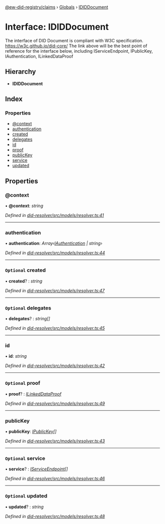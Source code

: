 [@ew-did-registry/claims](../README.md) › [Globals](../globals.md) › [IDIDDocument](ididdocument.md)

# Interface: IDIDDocument

The interface of DID Document is compliant with W3C specification.
https://w3c.github.io/did-core/
The link above will be the best point of reference for the interface below, including
IServiceEndpoint, IPublicKey, IAuthentication, ILinkedDataProof

## Hierarchy

* **IDIDDocument**

## Index

### Properties

* [@context](ididdocument.md#@context)
* [authentication](ididdocument.md#authentication)
* [created](ididdocument.md#optional-created)
* [delegates](ididdocument.md#optional-delegates)
* [id](ididdocument.md#id)
* [proof](ididdocument.md#optional-proof)
* [publicKey](ididdocument.md#publickey)
* [service](ididdocument.md#optional-service)
* [updated](ididdocument.md#optional-updated)

## Properties

###  @context

• **@context**: *string*

*Defined in [did-resolver/src/models/resolver.ts:41](https://github.com/energywebfoundation/ew-did-registry/blob/c54c7fe/packages/did-resolver/src/models/resolver.ts#L41)*

___

###  authentication

• **authentication**: *Array‹[IAuthentication](iauthentication.md) | string›*

*Defined in [did-resolver/src/models/resolver.ts:44](https://github.com/energywebfoundation/ew-did-registry/blob/c54c7fe/packages/did-resolver/src/models/resolver.ts#L44)*

___

### `Optional` created

• **created**? : *string*

*Defined in [did-resolver/src/models/resolver.ts:47](https://github.com/energywebfoundation/ew-did-registry/blob/c54c7fe/packages/did-resolver/src/models/resolver.ts#L47)*

___

### `Optional` delegates

• **delegates**? : *string[]*

*Defined in [did-resolver/src/models/resolver.ts:45](https://github.com/energywebfoundation/ew-did-registry/blob/c54c7fe/packages/did-resolver/src/models/resolver.ts#L45)*

___

###  id

• **id**: *string*

*Defined in [did-resolver/src/models/resolver.ts:42](https://github.com/energywebfoundation/ew-did-registry/blob/c54c7fe/packages/did-resolver/src/models/resolver.ts#L42)*

___

### `Optional` proof

• **proof**? : *[ILinkedDataProof](ilinkeddataproof.md)*

*Defined in [did-resolver/src/models/resolver.ts:49](https://github.com/energywebfoundation/ew-did-registry/blob/c54c7fe/packages/did-resolver/src/models/resolver.ts#L49)*

___

###  publicKey

• **publicKey**: *[IPublicKey](ipublickey.md)[]*

*Defined in [did-resolver/src/models/resolver.ts:43](https://github.com/energywebfoundation/ew-did-registry/blob/c54c7fe/packages/did-resolver/src/models/resolver.ts#L43)*

___

### `Optional` service

• **service**? : *[IServiceEndpoint](iserviceendpoint.md)[]*

*Defined in [did-resolver/src/models/resolver.ts:46](https://github.com/energywebfoundation/ew-did-registry/blob/c54c7fe/packages/did-resolver/src/models/resolver.ts#L46)*

___

### `Optional` updated

• **updated**? : *string*

*Defined in [did-resolver/src/models/resolver.ts:48](https://github.com/energywebfoundation/ew-did-registry/blob/c54c7fe/packages/did-resolver/src/models/resolver.ts#L48)*
